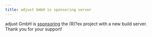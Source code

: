 ```yaml
---
title: adjust GmbH is sponsoring server
---
```


adjust GmbH is [sponsoring](../../care/help__r__ex.html) the (R)?ex project with a new build server. Thank you for your support!
